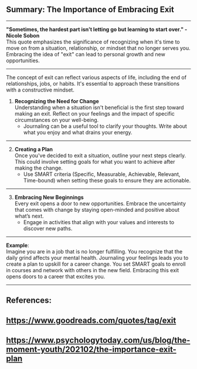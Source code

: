 ## Summary: The Importance of Embracing Exit 

--- 

**"Sometimes, the hardest part isn’t letting go but learning to start over." - Nicole Sobon**  
This quote emphasizes the significance of recognizing when it's time to move on from a situation, relationship, or mindset that no longer serves you. Embracing the idea of "exit" can lead to personal growth and new opportunities.  

---

The concept of exit can reflect various aspects of life, including the end of relationships, jobs, or habits. It's essential to approach these transitions with a constructive mindset. 

1. **Recognizing the Need for Change**  
   Understanding when a situation isn't beneficial is the first step toward making an exit. Reflect on your feelings and the impact of specific circumstances on your well-being.  
   - Journaling can be a useful tool to clarify your thoughts. Write about what you enjoy and what drains your energy. 

---

2. **Creating a Plan**  
   Once you've decided to exit a situation, outline your next steps clearly. This could involve setting goals for what you want to achieve after making the change.  
   - Use SMART criteria (Specific, Measurable, Achievable, Relevant, Time-bound) when setting these goals to ensure they are actionable.

---

3. **Embracing New Beginnings**  
   Every exit opens a door to new opportunities. Embrace the uncertainty that comes with change by staying open-minded and positive about what’s next.  
   - Engage in activities that align with your values and interests to discover new paths.

---

**Example**:  
Imagine you are in a job that is no longer fulfilling. You recognize that the daily grind affects your mental health. Journaling your feelings leads you to create a plan to upskill for a career change. You set SMART goals to enroll in courses and network with others in the new field. Embracing this exit opens doors to a career that excites you.

---

## References:  
## https://www.goodreads.com/quotes/tag/exit  
## https://www.psychologytoday.com/us/blog/the-moment-youth/202102/the-importance-exit-plan